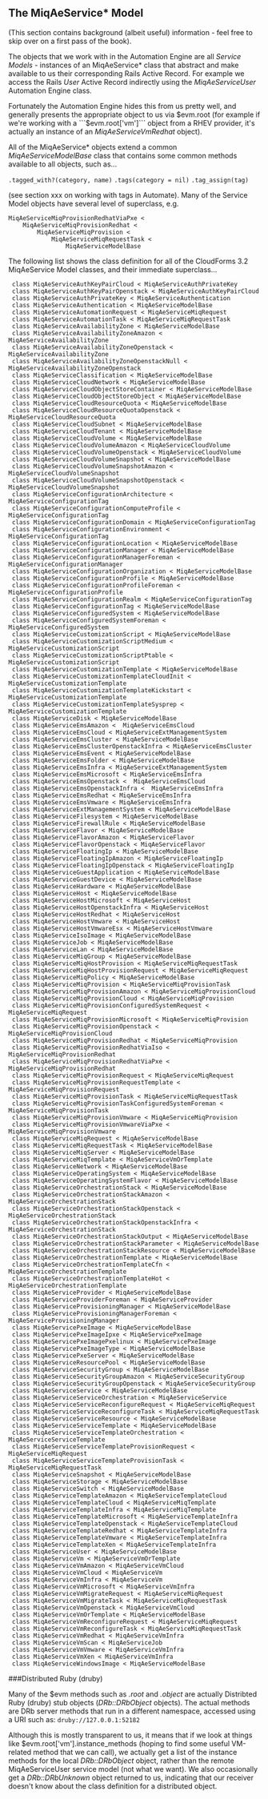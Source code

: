 ## The MiqAeService* Model

(This section contains background (albeit useful) information - feel free to skip over on a first pass of the book).

The objects that we work with in the Automation Engine are all _Service Models_ - instances of an MiqAeService* class that abstract and make available to us their corresponding Rails Active Record. For example we access the Rails _User_ Active Record indirectly using the _MiqAeServiceUser_ Automation Engine class.

Fortunately the Automation Engine hides this from us pretty well, and generally presents the appropriate object to us via $evm.root (for example if we're working with a ```$evm.root['vm']``` object from a RHEV provider, it's actually an instance of an _MiqAeServiceVmRedhat_ object).

All of the MiqAeService\* objects extend a common _MiqAeServiceModelBase_ class that contains some common methods available to all objects, such as...

```.tagged_with?(category, name)```
```.tags(category = nil)```
```.tag_assign(tag)```

(see section xxx on working with tags in Automate). Many of the Service Model objects have several level of superclass, e.g.

```
MiqAeServiceMiqProvisionRedhatViaPxe < 
	MiqAeServiceMiqProvisionRedhat < 
		MiqAeServiceMiqProvision < 
			MiqAeServiceMiqRequestTask < 
				MiqAeServiceModelBase
```

The following list shows the class definition for all of the CloudForms 3.2 MiqAeService Model classes, and their immediate superclass...

```
 class MiqAeServiceAuthKeyPairCloud < MiqAeServiceAuthPrivateKey
 class MiqAeServiceAuthKeyPairOpenstack < MiqAeServiceAuthKeyPairCloud
 class MiqAeServiceAuthPrivateKey < MiqAeServiceAuthentication
 class MiqAeServiceAuthentication < MiqAeServiceModelBase
 class MiqAeServiceAutomationRequest < MiqAeServiceMiqRequest
 class MiqAeServiceAutomationTask < MiqAeServiceMiqRequestTask
 class MiqAeServiceAvailabilityZone < MiqAeServiceModelBase
 class MiqAeServiceAvailabilityZoneAmazon < MiqAeServiceAvailabilityZone
 class MiqAeServiceAvailabilityZoneOpenstack < MiqAeServiceAvailabilityZone
 class MiqAeServiceAvailabilityZoneOpenstackNull < MiqAeServiceAvailabilityZoneOpenstack
 class MiqAeServiceClassification < MiqAeServiceModelBase
 class MiqAeServiceCloudNetwork < MiqAeServiceModelBase
 class MiqAeServiceCloudObjectStoreContainer < MiqAeServiceModelBase
 class MiqAeServiceCloudObjectStoreObject < MiqAeServiceModelBase
 class MiqAeServiceCloudResourceQuota < MiqAeServiceModelBase
 class MiqAeServiceCloudResourceQuotaOpenstack < MiqAeServiceCloudResourceQuota
 class MiqAeServiceCloudSubnet < MiqAeServiceModelBase
 class MiqAeServiceCloudTenant < MiqAeServiceModelBase
 class MiqAeServiceCloudVolume < MiqAeServiceModelBase
 class MiqAeServiceCloudVolumeAmazon < MiqAeServiceCloudVolume
 class MiqAeServiceCloudVolumeOpenstack < MiqAeServiceCloudVolume
 class MiqAeServiceCloudVolumeSnapshot < MiqAeServiceModelBase
 class MiqAeServiceCloudVolumeSnapshotAmazon < MiqAeServiceCloudVolumeSnapshot
 class MiqAeServiceCloudVolumeSnapshotOpenstack < MiqAeServiceCloudVolumeSnapshot
 class MiqAeServiceConfigurationArchitecture < MiqAeServiceConfigurationTag
 class MiqAeServiceConfigurationComputeProfile < MiqAeServiceConfigurationTag
 class MiqAeServiceConfigurationDomain < MiqAeServiceConfigurationTag
 class MiqAeServiceConfigurationEnvironment < MiqAeServiceConfigurationTag
 class MiqAeServiceConfigurationLocation < MiqAeServiceModelBase
 class MiqAeServiceConfigurationManager < MiqAeServiceModelBase
 class MiqAeServiceConfigurationManagerForeman < MiqAeServiceConfigurationManager
 class MiqAeServiceConfigurationOrganization < MiqAeServiceModelBase
 class MiqAeServiceConfigurationProfile < MiqAeServiceModelBase
 class MiqAeServiceConfigurationProfileForeman < MiqAeServiceConfigurationProfile
 class MiqAeServiceConfigurationRealm < MiqAeServiceConfigurationTag
 class MiqAeServiceConfigurationTag < MiqAeServiceModelBase
 class MiqAeServiceConfiguredSystem < MiqAeServiceModelBase
 class MiqAeServiceConfiguredSystemForeman < MiqAeServiceConfiguredSystem
 class MiqAeServiceCustomizationScript < MiqAeServiceModelBase
 class MiqAeServiceCustomizationScriptMedium < MiqAeServiceCustomizationScript
 class MiqAeServiceCustomizationScriptPtable < MiqAeServiceCustomizationScript
 class MiqAeServiceCustomizationTemplate < MiqAeServiceModelBase
 class MiqAeServiceCustomizationTemplateCloudInit < MiqAeServiceCustomizationTemplate
 class MiqAeServiceCustomizationTemplateKickstart < MiqAeServiceCustomizationTemplate
 class MiqAeServiceCustomizationTemplateSysprep < MiqAeServiceCustomizationTemplate
 class MiqAeServiceDisk < MiqAeServiceModelBase
 class MiqAeServiceEmsAmazon <  MiqAeServiceEmsCloud
 class MiqAeServiceEmsCloud < MiqAeServiceExtManagementSystem
 class MiqAeServiceEmsCluster < MiqAeServiceModelBase
 class MiqAeServiceEmsClusterOpenstackInfra < MiqAeServiceEmsCluster
 class MiqAeServiceEmsEvent < MiqAeServiceModelBase
 class MiqAeServiceEmsFolder < MiqAeServiceModelBase
 class MiqAeServiceEmsInfra < MiqAeServiceExtManagementSystem
 class MiqAeServiceEmsMicrosoft < MiqAeServiceEmsInfra
 class MiqAeServiceEmsOpenstack <  MiqAeServiceEmsCloud
 class MiqAeServiceEmsOpenstackInfra <  MiqAeServiceEmsInfra
 class MiqAeServiceEmsRedhat < MiqAeServiceEmsInfra
 class MiqAeServiceEmsVmware < MiqAeServiceEmsInfra
 class MiqAeServiceExtManagementSystem < MiqAeServiceModelBase
 class MiqAeServiceFilesystem < MiqAeServiceModelBase
 class MiqAeServiceFirewallRule < MiqAeServiceModelBase
 class MiqAeServiceFlavor < MiqAeServiceModelBase
 class MiqAeServiceFlavorAmazon < MiqAeServiceFlavor
 class MiqAeServiceFlavorOpenstack < MiqAeServiceFlavor
 class MiqAeServiceFloatingIp < MiqAeServiceModelBase
 class MiqAeServiceFloatingIpAmazon < MiqAeServiceFloatingIp
 class MiqAeServiceFloatingIpOpenstack < MiqAeServiceFloatingIp
 class MiqAeServiceGuestApplication < MiqAeServiceModelBase
 class MiqAeServiceGuestDevice < MiqAeServiceModelBase
 class MiqAeServiceHardware < MiqAeServiceModelBase
 class MiqAeServiceHost < MiqAeServiceModelBase
 class MiqAeServiceHostMicrosoft < MiqAeServiceHost
 class MiqAeServiceHostOpenstackInfra < MiqAeServiceHost
 class MiqAeServiceHostRedhat < MiqAeServiceHost
 class MiqAeServiceHostVmware < MiqAeServiceHost
 class MiqAeServiceHostVmwareEsx < MiqAeServiceHostVmware
 class MiqAeServiceIsoImage < MiqAeServiceModelBase
 class MiqAeServiceJob < MiqAeServiceModelBase
 class MiqAeServiceLan < MiqAeServiceModelBase
 class MiqAeServiceMiqGroup < MiqAeServiceModelBase
 class MiqAeServiceMiqHostProvision < MiqAeServiceMiqRequestTask
 class MiqAeServiceMiqHostProvisionRequest < MiqAeServiceMiqRequest
 class MiqAeServiceMiqPolicy < MiqAeServiceModelBase
 class MiqAeServiceMiqProvision < MiqAeServiceMiqProvisionTask
 class MiqAeServiceMiqProvisionAmazon < MiqAeServiceMiqProvisionCloud
 class MiqAeServiceMiqProvisionCloud < MiqAeServiceMiqProvision
 class MiqAeServiceMiqProvisionConfiguredSystemRequest < MiqAeServiceMiqRequest
 class MiqAeServiceMiqProvisionMicrosoft < MiqAeServiceMiqProvision
 class MiqAeServiceMiqProvisionOpenstack < MiqAeServiceMiqProvisionCloud
 class MiqAeServiceMiqProvisionRedhat < MiqAeServiceMiqProvision
 class MiqAeServiceMiqProvisionRedhatViaIso < MiqAeServiceMiqProvisionRedhat
 class MiqAeServiceMiqProvisionRedhatViaPxe < MiqAeServiceMiqProvisionRedhat
 class MiqAeServiceMiqProvisionRequest < MiqAeServiceMiqRequest
 class MiqAeServiceMiqProvisionRequestTemplate < MiqAeServiceMiqProvisionRequest
 class MiqAeServiceMiqProvisionTask < MiqAeServiceMiqRequestTask
 class MiqAeServiceMiqProvisionTaskConfiguredSystemForeman < MiqAeServiceMiqProvisionTask
 class MiqAeServiceMiqProvisionVmware < MiqAeServiceMiqProvision
 class MiqAeServiceMiqProvisionVmwareViaPxe < MiqAeServiceMiqProvisionVmware
 class MiqAeServiceMiqRequest < MiqAeServiceModelBase
 class MiqAeServiceMiqRequestTask < MiqAeServiceModelBase
 class MiqAeServiceMiqServer < MiqAeServiceModelBase
 class MiqAeServiceMiqTemplate < MiqAeServiceVmOrTemplate
 class MiqAeServiceNetwork < MiqAeServiceModelBase
 class MiqAeServiceOperatingSystem < MiqAeServiceModelBase
 class MiqAeServiceOperatingSystemFlavor < MiqAeServiceModelBase
 class MiqAeServiceOrchestrationStack < MiqAeServiceModelBase
 class MiqAeServiceOrchestrationStackAmazon < MiqAeServiceOrchestrationStack
 class MiqAeServiceOrchestrationStackOpenstack < MiqAeServiceOrchestrationStack
 class MiqAeServiceOrchestrationStackOpenstackInfra < MiqAeServiceOrchestrationStack
 class MiqAeServiceOrchestrationStackOutput < MiqAeServiceModelBase
 class MiqAeServiceOrchestrationStackParameter < MiqAeServiceModelBase
 class MiqAeServiceOrchestrationStackResource < MiqAeServiceModelBase
 class MiqAeServiceOrchestrationTemplate < MiqAeServiceModelBase
 class MiqAeServiceOrchestrationTemplateCfn < MiqAeServiceOrchestrationTemplate
 class MiqAeServiceOrchestrationTemplateHot < MiqAeServiceOrchestrationTemplate
 class MiqAeServiceProvider < MiqAeServiceModelBase
 class MiqAeServiceProviderForeman < MiqAeServiceProvider
 class MiqAeServiceProvisioningManager < MiqAeServiceModelBase
 class MiqAeServiceProvisioningManagerForeman < MiqAeServiceProvisioningManager
 class MiqAeServicePxeImage < MiqAeServiceModelBase
 class MiqAeServicePxeImageIpxe < MiqAeServicePxeImage
 class MiqAeServicePxeImagePxelinux < MiqAeServicePxeImage
 class MiqAeServicePxeImageType < MiqAeServiceModelBase
 class MiqAeServicePxeServer < MiqAeServiceModelBase
 class MiqAeServiceResourcePool < MiqAeServiceModelBase
 class MiqAeServiceSecurityGroup < MiqAeServiceModelBase
 class MiqAeServiceSecurityGroupAmazon < MiqAeServiceSecurityGroup
 class MiqAeServiceSecurityGroupOpenstack < MiqAeServiceSecurityGroup
 class MiqAeServiceService < MiqAeServiceModelBase
 class MiqAeServiceServiceOrchestration < MiqAeServiceService
 class MiqAeServiceServiceReconfigureRequest < MiqAeServiceMiqRequest
 class MiqAeServiceServiceReconfigureTask < MiqAeServiceMiqRequestTask
 class MiqAeServiceServiceResource < MiqAeServiceModelBase
 class MiqAeServiceServiceTemplate < MiqAeServiceModelBase
 class MiqAeServiceServiceTemplateOrchestration < MiqAeServiceServiceTemplate
 class MiqAeServiceServiceTemplateProvisionRequest < MiqAeServiceMiqRequest
 class MiqAeServiceServiceTemplateProvisionTask < MiqAeServiceMiqRequestTask
 class MiqAeServiceSnapshot < MiqAeServiceModelBase
 class MiqAeServiceStorage < MiqAeServiceModelBase
 class MiqAeServiceSwitch < MiqAeServiceModelBase
 class MiqAeServiceTemplateAmazon < MiqAeServiceTemplateCloud
 class MiqAeServiceTemplateCloud < MiqAeServiceMiqTemplate
 class MiqAeServiceTemplateInfra < MiqAeServiceMiqTemplate
 class MiqAeServiceTemplateMicrosoft < MiqAeServiceTemplateInfra
 class MiqAeServiceTemplateOpenstack < MiqAeServiceTemplateCloud
 class MiqAeServiceTemplateRedhat < MiqAeServiceTemplateInfra
 class MiqAeServiceTemplateVmware < MiqAeServiceTemplateInfra
 class MiqAeServiceTemplateXen < MiqAeServiceTemplateInfra
 class MiqAeServiceUser < MiqAeServiceModelBase
 class MiqAeServiceVm < MiqAeServiceVmOrTemplate
 class MiqAeServiceVmAmazon < MiqAeServiceVmCloud
 class MiqAeServiceVmCloud < MiqAeServiceVm
 class MiqAeServiceVmInfra < MiqAeServiceVm
 class MiqAeServiceVmMicrosoft < MiqAeServiceVmInfra
 class MiqAeServiceVmMigrateRequest < MiqAeServiceMiqRequest
 class MiqAeServiceVmMigrateTask < MiqAeServiceMiqRequestTask
 class MiqAeServiceVmOpenstack < MiqAeServiceVmCloud
 class MiqAeServiceVmOrTemplate < MiqAeServiceModelBase
 class MiqAeServiceVmReconfigureRequest < MiqAeServiceMiqRequest
 class MiqAeServiceVmReconfigureTask < MiqAeServiceMiqRequestTask
 class MiqAeServiceVmRedhat < MiqAeServiceVmInfra
 class MiqAeServiceVmScan < MiqAeServiceJob
 class MiqAeServiceVmVmware < MiqAeServiceVmInfra
 class MiqAeServiceVmXen < MiqAeServiceVmInfra
 class MiqAeServiceWindowsImage < MiqAeServiceModelBase
```

###Distributed Ruby (druby)

Many of the $evm methods such as _.root_ and _.object_ are actually Distribted Ruby (druby) stub objects (_DRb::DRbObject_ objects). The actual methods are DRb server methods that run in a different namespace, accessed using a URI such as: ```druby://127.0.0.1:52182```


Although this is mostly transparent to us, it means that if we look at things like $evm.root['vm'].instance\_methods (hoping to find some useful VM-related method that we can call), we actually get a list of the instance methods for the local _DRb::DRbObject_ object, rather than the remote MiqAeServiceUser service model (not what we want). We also occasionally get a _DRb::DRbUnknown_ object returned to us, indicating that our receiver doesn't know about the class definition for a distributed object.
